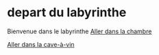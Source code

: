 # depart du labyrinthe 
Bienvenue dans le labyrinthe 
[Aller dans la chambre](chambre.md)

[Aller dans la cave-à-vin](cave-à-vin)

